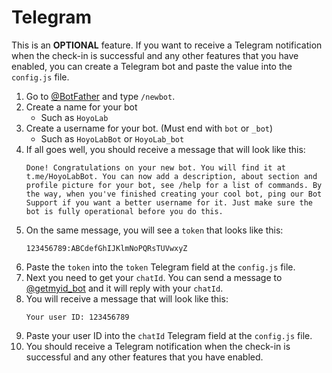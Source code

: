 # Telegram
This is an **OPTIONAL** feature. If you want to receive a Telegram notification when the check-in is successful and any other features that you have enabled, you can create a Telegram bot and paste the value into the `config.js` file.

1. Go to [@BotFather](https://t.me/BotFather) and type `/newbot`.
2. Create a name for your bot
    - Such as `HoyoLab`
3. Create a username for your bot. (Must end with `bot` or `_bot`)
    - Such as `HoyoLabBot` or `HoyoLab_bot`
4. If all goes well, you should receive a message that will look like this:
    ```
    Done! Congratulations on your new bot. You will find it at t.me/HoyoLabBot. You can now add a description, about section and profile picture for your bot, see /help for a list of commands. By the way, when you've finished creating your cool bot, ping our Bot Support if you want a better username for it. Just make sure the bot is fully operational before you do this.
    ```
5. On the same message, you will see a `token` that looks like this:
    ```
    123456789:ABCdefGhIJKlmNoPQRsTUVwxyZ
    ```
6. Paste the `token` into the `token` Telegram  field at the `config.js` file.
7. Next you need to get your `chatId`. You can send a message to [@getmyid_bot](https://t.me/getmyid_bot) and it will reply with your `chatId`.
8. You will receive a message that will look like this:
    ```
    Your user ID: 123456789
    ```
9. Paste your user ID into the `chatId` Telegram field at the `config.js` file.
10. You should receive a Telegram notification when the check-in is successful and any other features that you have enabled.